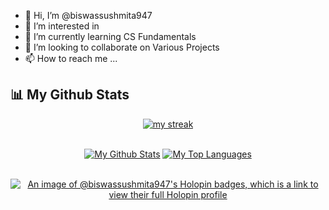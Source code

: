 - 👋 Hi, I’m @biswassushmita947
- 👀 I’m interested in 
- 🌱 I’m currently learning CS Fundamentals
- 💞️ I’m looking to collaborate on Various Projects
- 📫 How to reach me ...

## 📊 My Github Stats
 
<p align="center">
    <a href="https://github.com/biswassushmita947/github-readme-streak-stats">
        <img title="🔥 Get streak stats for your profile at git.io/streak-stats" alt="my streak" src="https://github-readme-streak-stats.herokuapp.com/?user=biswassushmita947&theme=black-ice&hide_border=true&stroke=0000&background=060A0CD0"/>
    </a>
</p>
 
<div align="center">


  <br/>
    <a href="https://github.com/biswassushmita947/github-readme-stats"><img alt="My Github Stats" src="https://github-readme-stats.vercel.app/api?username=biswassushmita947&show_icons=true&count_private=true&theme=react&hide_border=true&bg_color=0D1117" /></a>
  <a href="https://github.com/biswassushmita947/github-readme-stats"><img alt="My Top Languages" src="https://github-readme-stats.vercel.app/api/top-langs/?username=biswassushmita947&langs_count=8&count_private=true&layout=compact&theme=react&hide_border=true&bg_color=0D1117" /></a>
  <br/>
 
<br/>

[![An image of @biswassushmita947's Holopin badges, which is a link to view their full Holopin profile](https://holopin.me/biswassushmita947)](https://holopin.io/@biswassushmita947)
